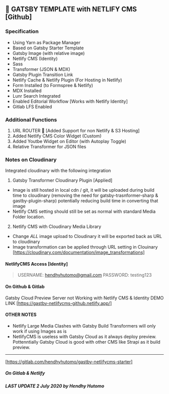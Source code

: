 ## 🚀 GATSBY TEMPLATE with NETLIFY CMS [Github]

### Specification

- Using Yarn as Package Manager
- Based on Gatsby Starter Template
- Gatsby Image (with relative image)
- Netlify CMS (Identity)
- Sass
- Transformer (JSON & MDX)
- Gatsby Plugin Transition Link
- Netlify Cache & Netlify Plugin (For Hosting in Netlify)
- Form Installed (to Formspree & Netlify)
- MDX Installed
- Lunr Search Integrated
- Enabled Editorial Workflow [Works with Netlify Identity]
- Gitlab LFS Enabled

### Additional Functions

1. URL ROUTER :link: [Added Support for non Netlify & S3 Hosting]
2. Added Netlify CMS Color Widget (Custom)
3. Added Youtbe Widget on Editor (with Autoplay Toggle)
4. Relative Transformer for JSON files

### Notes on Cloudinary

Integrated cloudinary with the following integration

1. Gatsby Transformer Cloudinary Plugin [Applied]

- Image is still hosted in local cdn / git, it will be uploaded during build time to cloudinary (removing the need for gatsby-trasnformer-sharp & gastby-plugin-sharp) potentially reducing build time in converting that image
- Netlify CMS setting should still be set as normal with standard Media Folder location.

2. Netlify CMS with Cloudinary Media Library

- Change _ALL_ image upload to Cloudinary it will be exported back as URL to cloudinary
- Image transformation can be applied through URL setting in Clouinary [https://cloudinary.com/documentation/image_transformations]

#### NetlifyCMS Access [Identity]

> USERNAME: hendhyhutomo@gmail.com
> PASSWORD: testing123

#### On Github & Gitlab

Gatsby Cloud Preview Server not Working with Netlify CMS & Identity
DEMO LINK [https://gastby-netlifycms-github.netlify.app/]

#### OTHER NOTES

- Netlify Large Media Clashes with Gatsby Build Transformers will only work if using Images as is
- NetlifyCMS is useless with Gatsby Cloud as it always deploy preview. Pottenntially Gatsby Cloud is good with other CMS like Strapi as it build preview.

---

[https://gitlab.com/hendhyhutomo/gastby-netlifycms-starter]

##### On Gitlab & Netlify

##### LAST UPDATE 2 July 2020 by Hendhy Hutomo

